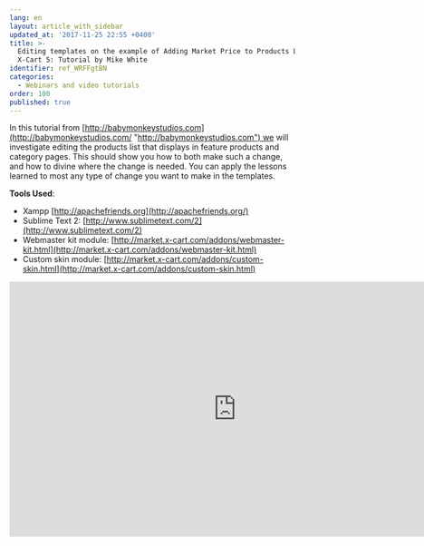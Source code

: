 ```yaml
---
lang: en
layout: article_with_sidebar
updated_at: '2017-11-25 22:55 +0400'
title: >-
  Editing templates on the example of Adding Market Price to Products List in
  X-Сart 5: Tutorial by Mike White
identifier: ref_WRFFgtBN
categories:
  - Webinars and video tutorials
order: 100
published: true
---
```


In this tutorial from [http://babymonkeystudios.com](http://babymonkeystudios.com/ "http://babymonkeystudios.com") we will investigate editing the products list that displays in feature products and category pages. This should show you how to both make such a change, and how to divine where the change is needed. You can apply the lessons learned to most any type of change you want to make in the templates. 

**Tools Used**: 

*   Xampp [http://apachefriends.org](http://apachefriends.org/)
*   Sublime Text 2: [http://www.sublimetext.com/2](http://www.sublimetext.com/2)
*   Webmaster kit module: [http://market.x-cart.com/addons/webmaster-kit.html](http://market.x-cart.com/addons/webmaster-kit.html)
*   Custom skin module: [http://market.x-cart.com/addons/custom-skin.html](http://market.x-cart.com/addons/custom-skin.html)

<iframe class="youtube-player" type="text/html" style="width: 800px; height: 450px" src="https://www.youtube.com/embed/LxpUCoYU_nU" frameborder="0"></iframe>

